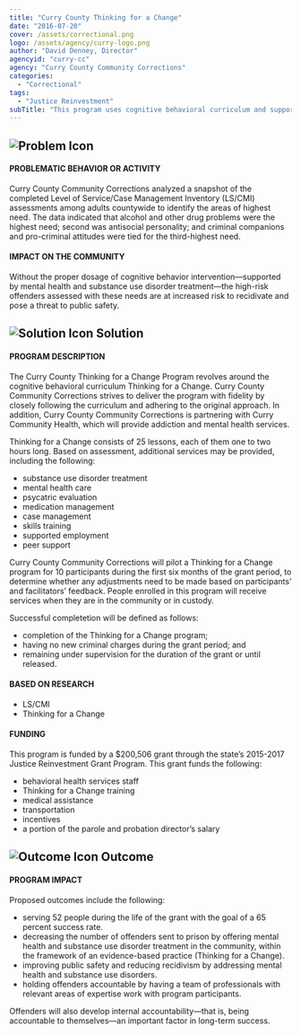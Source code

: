 ```yaml
---
title: "Curry County Thinking for a Change"
date: "2016-07-20"
cover: /assets/correctional.png
logo: /assets/agency/curry-logo.png
author: "David Denney, Director"
agencyid: "curry-cc"
agency: "Curry County Community Corrections"
categories:
  - "Correctional"
tags:
  - "Justice Reinvestment"
subTitle: "This program uses cognitive behavioral curriculum and support services to reach a number of goals, including reducing recidivism and prison use."
---
```


## ![Problem Icon](https://github.com/google/material-design-icons/raw/master/alert/1x_web/ic_error_outline_black_48dp.png "Problem")

#### PROBLEMATIC BEHAVIOR OR ACTIVITY

Curry County Community Corrections analyzed a snapshot of the completed Level of Service/Case Management Inventory (LS/CMI) assessments among adults countywide to identify the areas of highest need. The data indicated that alcohol and other drug problems were the highest need; second was antisocial personality; and criminal companions and pro-criminal attitudes were tied for the third-highest need.

#### IMPACT ON THE COMMUNITY

Without the proper dosage of cognitive behavior intervention—supported by mental health and substance use disorder treatment—the high-risk offenders assessed with these needs are at increased risk to recidivate and pose a threat to public safety.

## ![Solution Icon](https://github.com/google/material-design-icons/raw/master/action/1x_web/ic_lightbulb_outline_black_48dp.png "Solution") Solution

#### PROGRAM DESCRIPTION

The Curry County Thinking for a Change Program revolves around the cognitive behavioral curriculum Thinking for a Change. Curry County Community Corrections strives to deliver the program with fidelity by closely following the curriculum and adhering to the original approach. In addition, Curry County Community Corrections is partnering with Curry Community Health, which will provide addiction and mental health services.

Thinking for a Change consists of 25 lessons, each of them one to two hours long. Based on assessment, additional services may be provided, including the following:

* substance use disorder treatment
*  mental health care
* psycatric evaluation
* medication management
* case management
* skills training
* supported employment
* peer support

Curry County Community Corrections will pilot a Thinking for a Change program for 10 participants during the first six months of the grant period, to determine whether any adjustments need to be made based on participants’ and facilitators’ feedback. People enrolled in this program will receive services when they are in the community or in custody.

Successful completetion will be defined as follows:

* completion of the Thinking for a Change program;
* having no new criminal charges during the grant period; and
* remaining under supervision for the duration of the grant or until released.

#### BASED ON RESEARCH

* LS/CMI
* Thinking for a Change

#### FUNDING

This program is funded by a $200,506 grant through the state’s 2015-2017 Justice Reinvestment Grant Program. This grant funds the following:

* behavioral health services staff
* Thinking for a Change training
* medical assistance
* transportation
* incentives
* a portion of the parole and probation director’s salary

## ![Outcome Icon](https://github.com/google/material-design-icons/raw/master/action/1x_web/ic_view_list_black_48dp.png "Outcome") Outcome

#### PROGRAM IMPACT

Proposed outcomes include the following:

* serving 52 people during the life of the grant with the goal of a 65 percent success rate.
* decreasing the number of offenders sent to prison by offering mental health and substance use disorder treatment in the community, within the framework of an evidence-based practice (Thinking for a Change).
* improving public safety and reducing recidivism by addressing mental health and substance use disorders.
* holding offenders accountable by having a team of professionals with relevant areas of expertise work with program participants.

Offenders will also develop internal accountability—that is, being accountable to themselves—an important factor in long-term success.
